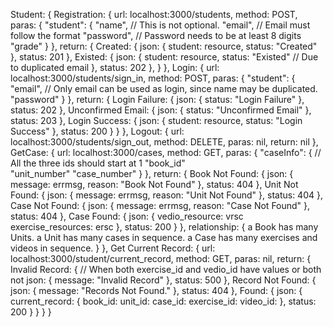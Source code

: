 Student: {
	Registration: {
		url: 	localhost:3000/students,
		method: POST,
		paras: {
			"student": {
				"name",			// This is not optional.
				"email", 		// Email must follow the format
				"password", 	// Password needs to be at least 8 digits
				"grade"
			}
		},
		return: {
			Created: {
				json: {
					student: resource, 
					status: "Created"
				}, 
				status: 201
			},
			Existed: {
				json: {
					student: resource, 
					status: "Existed"     // Due to duplicated email
				}, 
				status: 202
			},
		}
	},
	Login: {
		url:	localhost:3000/students/sign_in,
		method:	POST,
		paras: {
			"student": {
				"email", 				// Only email can be used as login, since name may be duplicated.
				"password"
			}
		},
		return: {
			Login Failure: {
				json: {
					status: "Login Failure"
				},
				status: 202
			},
			Unconfirmed Email: {
				json: {
					status: "Unconfirmed Email"
				}, 
				status: 203
			},
			Login Success: {
				json: {
					student: resource, 
					status: "Login Success"
				}, 
				status: 200
			}
		}
	},
	Logout: {
		url:	localhost:3000/students/sign_out,
		method: DELETE,
		paras: nil,
		return: nil
	},
	GetCase: {
		url:	localhost:3000/cases,
		method: GET,
		paras: {
			"caseInfo": {		// All the three ids should start at 1
				"book_id"		
				"unit_number"
				"case_number"
			}
		},
		return: {
			Book Not Found: {
				json: {
					message: errmsg, 
					reason: "Book Not Found"
				}, 
				status: 404
			},
			Unit Not Found: {
				json: {
					message: errmsg, 
					reason: "Unit Not Found"
				}, 
				status: 404
			},
			Case Not Found: {
				json: {
					message: errmsg,
					reason: "Case Not Found"
				}, 
				status: 404
			},
			Case Found: {
				json: {
				  vedio_resource: vrsc
				  exercise_resources: ersc
				}, 
				status: 200
			}
		},
		relationship: {
			a Book has many Units.
			a Unit has many cases in sequence.
			a Case has many exercises and videos in sequence.
		}
	},
	Get Current Record: {
		url:	localhost:3000/student/current_record,
		method:	GET,
		paras:	nil,
		return: {
			Invalid Record: {     	// When both exercise_id and vedio_id have values or both not
				json: {
					message: "Invalid Record"
				}, 
				status: 500
			},
			Record Not Found: {
				json: {
					message: "Records Not Found."
				}, 
				status: 404
			},
			Found: {
				json: {
			  	  current_record: {
			    	  book_id: 
			    	  unit_id: 
			    	  case_id: 
			    	  exercise_id: 
			    	  video_id:
			  	},
			  	status: 200
			}
		}
	}
}